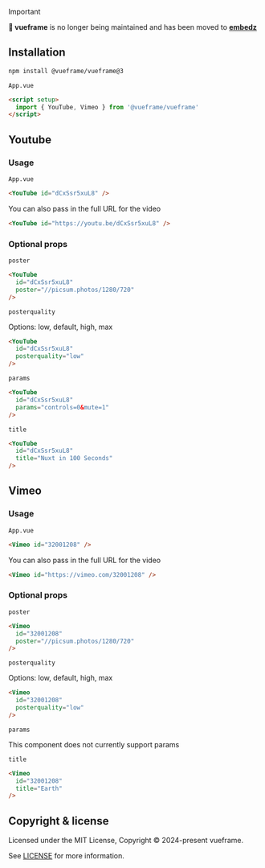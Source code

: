 <!--<h1 align="center">
  <br>
  <a href="https://github.com/vueframe/vueframe"><img src="https://raw.githubusercontent.com/vueframe/vueframe/refs/heads/main/icon/vueframe.png" alt="vueframe" width="175"></a>
  <br>
  vueframe
  <br>
</h1>

<h4 align="center">Simple embeds for Svelte and Vue.</a></h4>

<p align="center">
    <a href="https://www.npmjs.com/package/@vueframe/vueframe">
        <img src="https://img.shields.io/npm/v/@vueframe/vueframe.svg?color=6a7e4c&style=flat" alt="npm version">
    </a>
    <a href="https://github.com/vueframe/vueframe/blob/main/LICENSE">
        <img src="https://img.shields.io/badge/license-MIT-6a7e4c?style=flat" alt="License">
    </a>
    <a href="https://ko-fi.com/brick_wall">
        <img src="https://img.shields.io/badge/$-donate-6a7e4c.svg?style=flat" alt="Donate">
    </a>
</p>

<p align="center">
  <a href="#installation">Installation</a> •
  <a href="#youtube">YouTube</a> •
  <a href="#vimeo">Vimeo</a> •
  <a href="#copyright--license">Copyright & license</a>
</p>-->

> [!IMPORTANT]
> **🚧 vueframe** is no longer being maintained and has been moved to **[embedz](https://github.com/embedz/embedz)**

## Installation

```bash
npm install @vueframe/vueframe@3
```

``App.vue``

```html
<script setup>
  import { YouTube, Vimeo } from '@vueframe/vueframe'
</script>
```

## Youtube

### Usage

``App.vue``

```html
<YouTube id="dCxSsr5xuL8" />
```

You can also pass in the full URL for the video

```html
<YouTube id="https://youtu.be/dCxSsr5xuL8" />
```

### Optional props

``poster``

```html
<YouTube
  id="dCxSsr5xuL8"
  poster="//picsum.photos/1280/720"
/>
```

``posterquality``

Options: low, default, high, max

```html
<YouTube
  id="dCxSsr5xuL8"
  posterquality="low"
/>
```

``params``

```html
<YouTube
  id="dCxSsr5xuL8"
  params="controls=0&mute=1"
/>
```

``title``

```html
<YouTube
  id="dCxSsr5xuL8"
  title="Nuxt in 100 Seconds"
/>
```

## Vimeo

### Usage

``App.vue``

```html
<Vimeo id="32001208" />
```

You can also pass in the full URL for the video

```html
<Vimeo id="https://vimeo.com/32001208" />
```

### Optional props

``poster``

```html
<Vimeo
  id="32001208"
  poster="//picsum.photos/1280/720"
/>
```

``posterquality``

Options: low, default, high, max

```html
<Vimeo
  id="32001208"
  posterquality="low"
/>
```

``params``

This component does not currently support params

``title``

```html
<Vimeo
  id="32001208"
  title="Earth"
/>
```

## Copyright & license

Licensed under the MIT License, Copyright © 2024-present vueframe.

See [LICENSE](https://github.com/vueframe/vueframe/blob/main/LICENSE) for more information.

